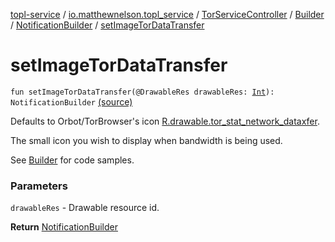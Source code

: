 [topl-service](../../../../index.md) / [io.matthewnelson.topl_service](../../../index.md) / [TorServiceController](../../index.md) / [Builder](../index.md) / [NotificationBuilder](index.md) / [setImageTorDataTransfer](./set-image-tor-data-transfer.md)

# setImageTorDataTransfer

`fun setImageTorDataTransfer(@DrawableRes drawableRes: `[`Int`](https://kotlinlang.org/api/latest/jvm/stdlib/kotlin/-int/index.html)`): NotificationBuilder` [(source)](https://github.com/05nelsonm/TorOnionProxyLibrary-Android/blob/master/topl-service/src/main/java/io/matthewnelson/topl_service/TorServiceController.kt#L263)

Defaults to Orbot/TorBrowser's icon [R.drawable.tor_stat_network_dataxfer](#).

The small icon you wish to display when bandwidth is being used.

See [Builder](../index.md) for code samples.

### Parameters

`drawableRes` - Drawable resource id.

**Return**
[NotificationBuilder](index.md)

